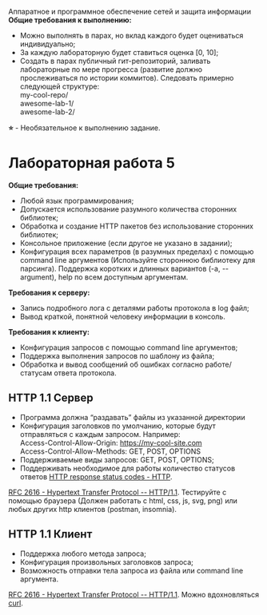 Аппаратное и программное обеспечение сетей и защита информации  
**Общие требования к выполнению:**

* Можно выполнять в парах, но вклад каждого будет оцениваться индивидуально;  
* За каждую лабораторную будет ставиться оценка \[0, 10\];  
* Создать в парах публичный гит-репозиторий, заливать лабораторные по мере прогресса (развитие должно прослеживаться по истории коммитов). Следовать примерно следующей структуре:  
  my-cool-repo/  
          awesome-lab-1/  
          awesome-lab-2/


**⭐** \- Необязательное к выполнению задание.

# Лабораторная работа 5

**Общие требования:**

* Любой язык программирования;  
* Допускается использование разумного количества сторонних библиотек;  
* Обработка и создание HTTP пакетов без использование сторонних библиотек;  
* Консольное приложение (если другое не указано в задании);  
* Конфигурация всех параметров (в разумных пределах) с помощью command line аргументов (Используйте стороннюю библиотеку для парсинга). Поддержка коротких и длинных вариантов (-a, \--argument), help по всем доступным аргументам.

**Требования к серверу:**

* Запись подробного лога с деталями работы протокола в log файл;  
* Вывод краткой, понятной человеку информации в консоль.

**Требования к клиенту:**

* Конфигурация запросов с помощью command line аргументов;  
* Поддержка выполнения запросов по шаблону из файла;  
* Обработка и вывод сообщений об ошибках согласно работе/статусам ответа протокола.

## **HTTP 1.1 Сервер**

* Программа должна “раздавать” файлы из указанной директории  
* Конфигурация заголовков по умолчанию, которые будут отправляться с каждым запросом. Например:  
  Access-Control-Allow-Origin: https://my-cool-site.com  
  Access-Control-Allow-Methods: GET, POST, OPTIONS  
* Поддерживаемые виды запросов: GET, POST, OPTIONS;  
* Поддерживать необходимое для работы количество статусов ответов [HTTP response status codes \- HTTP](https://developer.mozilla.org/en-US/docs/Web/HTTP/Status).

[RFC 2616 \- Hypertext Transfer Protocol \-- HTTP/1.1](https://tools.ietf.org/html/rfc2616). Тестируйте с помощью браузера (Должен работать с html, css, js, svg, png)  или любых других http клиентов (postman, insomnia).

## **HTTP 1.1 Клиент**

* Поддержка любого метода запроса;  
* Конфигурация произвольных заголовков запроса;  
* Возможность отправки тела запроса из файла или command line аргумента.

[RFC 2616 \- Hypertext Transfer Protocol \-- HTTP/1.1](https://tools.ietf.org/html/rfc2616). Можно вдохновляться [curl](https://curl.haxx.se/).